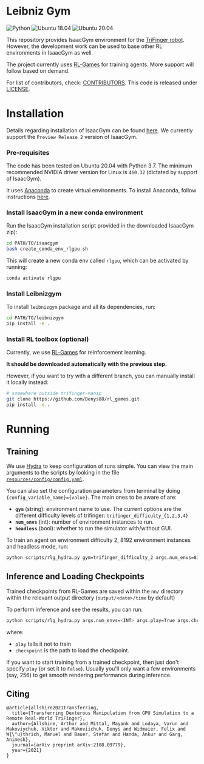 # Leibniz Gym

![Python](https://img.shields.io/badge/python-3.7-blue.svg)
![Ubuntu 18.04](https://img.shields.io/badge/ubuntu-18.04-orange.svg)
![Ubuntu 20.04](https://img.shields.io/badge/ubuntu-20.04-orange.svg)

This repository provides IsaacGym environment for the [TriFinger robot](https://sites.google.com/view/trifinger/home-page). However,
the development work can be used to base other RL environments in IsaacGym as well.

The project currently uses [RL-Games](https://github.com/Denys88/rl_games) for training agents.
More support will follow based on demand.

For list of contributors, check: [CONTRIBUTORS](CONTRIBUTORS). This code is released under [LICENSE](LICENSE).

# Installation

Details regarding installation of IsaacGym can be found [here](https://developer.nvidia.com/isaac-gym). We currently support the `Preview Release 2` version of IsaacGym.

### Pre-requisites

The code has been tested on Ubuntu 20.04 with Python 3.7. The minimum recommended NVIDIA driver
version for Linux is `460.32` (dictated by support of IsaacGym).

It uses [Anaconda](https://www.anaconda.com/) to create virtual environments.
To install Anaconda, follow instructions [here](https://docs.anaconda.com/anaconda/install/linux/).

### Install IsaacGym in a new conda environment

Run the IsaacGym installation script provided in the downloaded IsaacGym zip):

```bash
cd PATH/TO/isaacgym
bash create_conda_env_rlgpu.sh
```

This will create a new conda env called `rlgpu`, which can be activated by running:

```bash
conda activate rlgpu
```

### Install Leibnizgym

To install `leibnizgym` package and all its dependencies, run:
```bash
cd PATH/TO/leibnizgym
pip install -e .
```

### Install RL toolbox (optional)

Currently, we use [RL-Games](https://github.com/Denys88/rl_games) for reinforcement learning.

**It should be downloaded automatically with the previous step.**

However, if you want to try with a different branch, you can manually install it locally instead:

```bash
# somewhere outside trifinger-manip
git clone https://github.com/Denys88/rl_games.git
pip install -e .
```

# Running

## Training

We use [Hydra](https://hydra.cc/docs/intro/) to keep configuration of runs simple. You can view the main arguments to the scripts by looking in the file [`resources/config/config.yaml`](resources/config/config.yaml).

You can also set the configuration parameters from terminal by doing `{config_variable_name}={value}`. The main ones to be aware of are:

* **`gym`** (string): environment name to use. The current options are the different difficulty levels of trifinger: `trifinger_difficulty_{1,2,3,4}`
* **`num_envs`** (int): number of environment instances to run.
* **`headless`** (bool): whether to run the simulator with/without GUI.

To train an agent on environment difficulty 2, 8192 environment instances and headless mode, run:

```bash
python scripts/rlg_hydra.py gym=trifinger_difficulty_2 args.num_envs=8192 args.headless=True
```


## Inference and Loading Checkpoints

Trained checkpoints from RL-Games are saved within the `nn/` directory within the relevant output directory (`output/<date>/time` by default)

To perform inference and see the results, you can run:

```bash
python scripts/rlg_hydra.py args.num_envs=<INT> args.play=True args.checkpoint=/path/to/checkpoint.pth args.headless=False
```

where:
- `play` tells it not to train
- `checkpoint` is the path to load the checkpoint.

If you want to start training from a trained checkpoint, then just don't specify `play` (or set it to `False`). Usually you'll only want a few environments (say, 256) to get smooth rendering performance during inference.


## Citing

```
@article{allshire2021transferring,
  title={Transferring Dexterous Manipulation from GPU Simulation to a Remote Real-World TriFinger},
  author={Allshire, Arthur and Mittal, Mayank and Lodaya, Varun and Makoviychuk, Viktor and Makoviichuk, Denys and Widmaier, Felix and W{\"u}thrich, Manuel and Bauer, Stefan and Handa, Ankur and Garg, Animesh},
  journal={arXiv preprint arXiv:2108.09779},
  year={2021}
}
```
